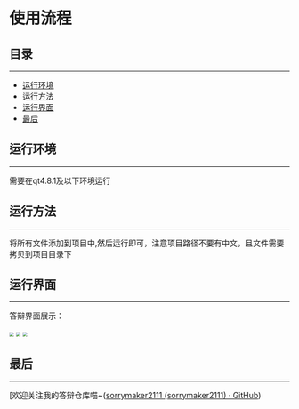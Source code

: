 

# 使用流程

## 目录

---

- [运行环境](#运行环境)
- [运行方法](#运行方法)
- [运行界面](#运行界面)
- [最后](#最后)









## 运行环境

---



需要在qt4.8.1及以下环境运行

## 运行方法

---



将所有文件添加到项目中,然后运行即可，注意项目路径不要有中文，且文件需要拷贝到项目目录下

## 运行界面

---



答辩界面展示：

<img src="Shit_CoinFilpGame/image-20230717005543277" style="zoom:50%;" />

<img src="Shit_CoinFilpGame/image-20230717005601776" style="zoom:50%;" />

<img src="Shit_CoinFilpGame/image-20230717005617284" style="zoom:50%;" />

## 最后

---

[欢迎关注我的答辩仓库喵~([sorrymaker2111 (sorrymaker2111) · GitHub](https://github.com/sorrymaker2111))
